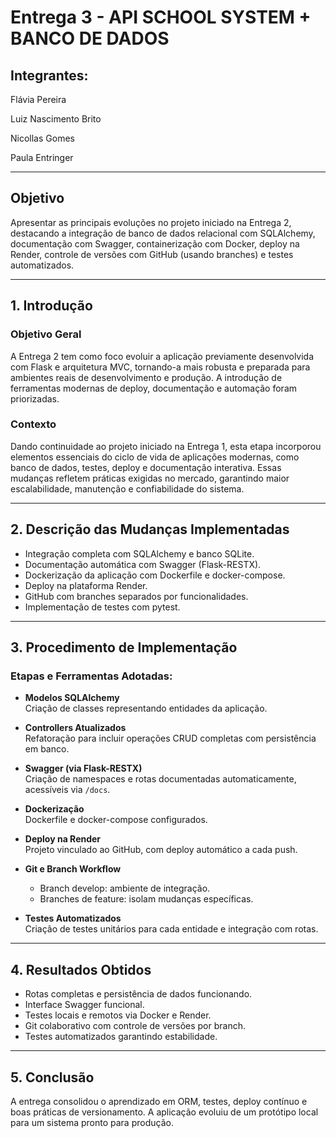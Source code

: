 # Entrega 3 - API SCHOOL SYSTEM + BANCO DE DADOS

## Integrantes:
Flávia Pereira

Luiz Nascimento Brito

Nicollas Gomes

Paula Entringer

---

## Objetivo

Apresentar as principais evoluções no projeto iniciado na Entrega 2, destacando a integração de banco de dados relacional com SQLAlchemy, documentação com Swagger, containerização com Docker, deploy na Render, controle de versões com GitHub (usando branches) e testes automatizados.

---

## 1. Introdução

### Objetivo Geral
A Entrega 2 tem como foco evoluir a aplicação previamente desenvolvida com Flask e arquitetura MVC, tornando-a mais robusta e preparada para ambientes reais de desenvolvimento e produção. A introdução de ferramentas modernas de deploy, documentação e automação foram priorizadas.

### Contexto
Dando continuidade ao projeto iniciado na Entrega 1, esta etapa incorporou elementos essenciais do ciclo de vida de aplicações modernas, como banco de dados, testes, deploy e documentação interativa. Essas mudanças refletem práticas exigidas no mercado, garantindo maior escalabilidade, manutenção e confiabilidade do sistema.

---

## 2. Descrição das Mudanças Implementadas

- Integração completa com SQLAlchemy e banco SQLite.  
- Documentação automática com Swagger (Flask-RESTX).  
- Dockerização da aplicação com Dockerfile e docker-compose.  
- Deploy na plataforma Render.  
- GitHub com branches separados por funcionalidades.  
- Implementação de testes com pytest.  

---

## 3. Procedimento de Implementação

### Etapas e Ferramentas Adotadas:

- **Modelos SQLAlchemy**  
  Criação de classes representando entidades da aplicação.

- **Controllers Atualizados**  
  Refatoração para incluir operações CRUD completas com persistência em banco.

- **Swagger (via Flask-RESTX)**  
  Criação de namespaces e rotas documentadas automaticamente, acessíveis via `/docs`.

- **Dockerização**  
  Dockerfile e docker-compose configurados.

- **Deploy na Render**  
  Projeto vinculado ao GitHub, com deploy automático a cada push.

- **Git e Branch Workflow**  
  - Branch develop: ambiente de integração.  
  - Branches de feature: isolam mudanças específicas.

- **Testes Automatizados**  
  Criação de testes unitários para cada entidade e integração com rotas.

---

## 4. Resultados Obtidos

- Rotas completas e persistência de dados funcionando.  
- Interface Swagger funcional.  
- Testes locais e remotos via Docker e Render.  
- Git colaborativo com controle de versões por branch.  
- Testes automatizados garantindo estabilidade.

---

## 5. Conclusão

A entrega consolidou o aprendizado em ORM, testes, deploy contínuo e boas práticas de versionamento. A aplicação evoluiu de um protótipo local para um sistema pronto para produção.
